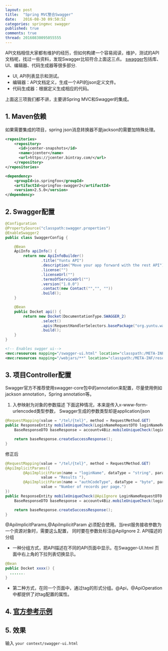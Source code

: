 ```yaml
---
layout: post
title:  "Spring MVC整合Swagger"
date:   2016-08-30 09:50:52
categories: springmvc swagger
published: true
comments: true
thread: 20160830095055555
---
```

API文档相信大家都有维护的经历，但如何构建一个容易阅读，维护，测试的API文档呢，找过一些资料，发现Swagger比较符合上面这三点。
[swagger](http://swagger.io/)包括库、UI、编辑器、代码生成器等很多部分.
  - UI, API列表显示和测试。
  - 编辑器：API文档定义，生成一个API的json定义文件。
  - 代码生成器：根据定义生成相应的代码。

上面这三项我们都不讲，主要讲Spring MVC和Swagger的集成。

## 1. Maven依赖
如果需要集成的项目，spring json消息转换器不是jackson的需要加特殊处理。
```xml
<repositories>
    <repository>
      <id>jcenter-snapshots</id>
      <name>jcenter</name>
      <url>https://jcenter.bintray.com/</url>
    </repository>
</repositories>

<dependency>
    <groupId>io.springfox</groupId>
    <artifactId>springfox-swagger2</artifactId>
    <version>2.5.0</version>
</dependency>
```
## 2. Swagger配置
```java
@Configuration
@PropertySource("classpath:swagger.properties")
@EnableSwagger2
public class SwaggerConfig {

    @Bean
    ApiInfo apiInfo() {
        return new ApiInfoBuilder()
                .title("Yuntu API")
                .description("Move your app forward with the rest API")
                .license("")
                .licenseUrl("")
                .termsOfServiceUrl("")
                .version("1.0.0")
                .contact(new Contact("","", ""))
                .build();
    }

    @Bean
    public Docket api() {
        return new Docket(DocumentationType.SWAGGER_2)
                .select()
                .apis(RequestHandlerSelectors.basePackage("org.yuntu.wap"))
                .build();
    }
}
```
```xml
<!-- Enables swgger ui-->
<mvc:resources mapping="/swagger-ui.html" location="classpath:/META-INF/resources/"/>
<mvc:resources mapping="/webjars/**" location="classpath:/META-INF/resources/webjars/"/>    <!-- Include a swagger configuration-->
```
## 3. 项目Controller配置
Swagger官方不推荐使用swagger-core包中的annotation来配置，尽量使用例如jackson annotation，Spring annotation等。

1. 入参映射为对象的参数描述
下面这种情况，本来是传入x-www-form-urlencoded类型参数， Swagger生成的参数类型却是application/json
```java
@RequestMapping(value = "/tel/{tel}", method = RequestMethod.GET)
public ResponseEntity mobileUniqueCheck(LoginNameRequestDTO loginNameRequest) {
    BaseResponseDTO baseResponse = accountv4Biz.mobileUniqueCheck(loginNameRequest);

    return baseResponse.createSuccessResponse();
}
```
修正后
```java
@RequestMapping(value = "/tel/{tel}", method = RequestMethod.GET)
@ApiImplicitParams({
        @ApiImplicitParam(name = "loginName", dataType = "string", paramType = "query",
                value = "Results "),
        @ApiImplicitParam(name = "authCodeType", dataType = "byte", paramType = "query",
                value = "Number of records per page.")
})
public ResponseEntity mobileUniqueCheck(@ApiIgnore LoginNameRequestDTO loginNameRequest) {
    BaseResponseDTO baseResponse = accountv4Biz.mobileUniqueCheck(loginNameRequest);

    return baseResponse.createSuccessResponse();
}
```
@ApiImplicitParams,@ApiImplicitParam 必须配合使用。当rest服务接收参数为一个资源对象时，需要这么配置， 同时要在参数处标注@ApiIgnore
2. API描述的分组
  - 一种分组方式，把API描述在不同的API页面中显示。在Swagger-UI.html 页面中右上角的下拉列表切换显示。
  ```java
  @Bean
  public Docket xxxx() {
    .......
  }
  ```
  - 第二种方式，在同一个页面中，通过tag的形式分组。@Api，@ApiOperation中都提供了对tag配置的属性。

## 4. [官方参考示例](https://github.com/springfox/springfox-demos)

## 5. 效果
输入 `your context/swagger-ui.html`
